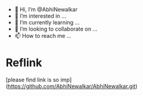 - 👋 Hi, I’m @AbhiNewalkar
- 👀 I’m interested in ...
- 🌱 I’m currently learning ...
- 💞️ I’m looking to collaborate on ...
- 📫 How to reach me ...

<!---
AbhiNewalkar/AbhiNewalkar is a ✨ special ✨ repository because its `README.md` (this file) appears on your GitHub profile.
You can click the Preview link to take a look at your changes.
--->
# Reflink
  [please find link is so imp] (https://github.com/AbhiNewalkar/AbhiNewalkar.git)
  
